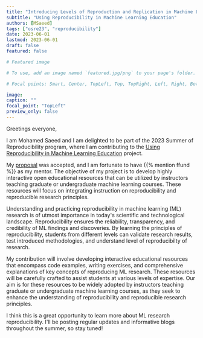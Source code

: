 ```yaml
---
title: "Introducing Levels of Reproduction and Replication in Machine Learning"
subtitle: "Using Reproducibility in Machine Learning Education" 
authors: [MSaeed]
tags: ["osre23", "reproducibility"]
date: 2023-06-01
lastmod: 2023-06-01
draft: false
featured: false

# Featured image

# To use, add an image named `featured.jpg/png` to your page's folder.

# Focal points: Smart, Center, TopLeft, Top, TopRight, Left, Right, BottomLeft, Bottom, BottomRight.

image:
caption: ""
focal_point: "TopLeft"
preview_only: false
---
```



Greetings everyone,

I am Mohamed Saeed and I am delighted to be part of the 2023 Summer of Reproducibility program, where I am contributing to the [Using Reproducibility in Machine Learning Education](/project/osre23/nyu/eduml) project.

My [proposal](https://drive.google.com/file/d/13HnCMZawpabiLdBoOiaJFF2mNXIPLCVJ/view?usp=sharing) was accepted, and I am fortunate to have {{% mention ffund %}} as my mentor. The objective of my project is to develop highly interactive open educational resources that can be utilized by instructors teaching graduate or undergraduate machine learning courses. These resources will focus on integrating instruction on reproducibility and reproducible research principles.

Understanding and practicing reproducibility in machine learning (ML) research is of utmost importance in today's scientific and technological landscape. Reproducibility ensures the reliability, transparency, and credibility of ML findings and discoveries. By learning the principles of reproducibility, students from different levels can validate research results, test introduced methodologies, and understand level of reproducibilty of research.

My contribution will involve developing interactive educational resources that encompass code examples, writing exercises, and comprehensive explanations of key concepts of reproducing ML research. These resources will be carefully crafted to assist students at various levels of expertise. Our aim is for these resources to be widely adopted by instructors teaching graduate or undergraduate machine learning courses, as they seek to enhance the understanding of reproducibility and reproducible research principles.

I think this is a great opportunity to learn more about ML research reproducibility. I'll be posting regular updates and informative blogs throughout the summer, so stay tuned!
